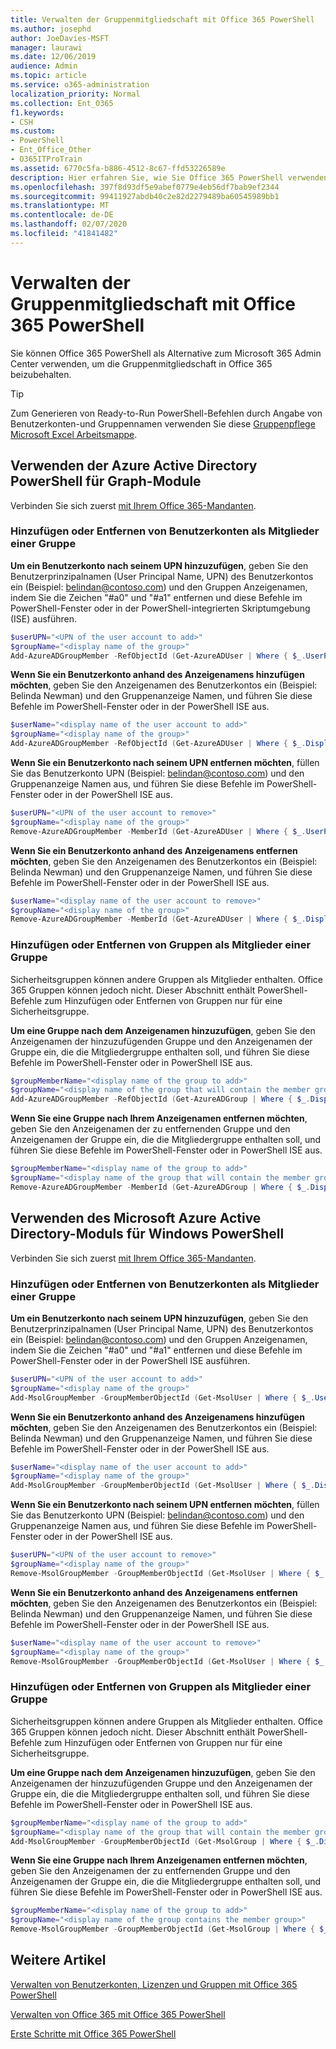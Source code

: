 ```yaml
---
title: Verwalten der Gruppenmitgliedschaft mit Office 365 PowerShell
ms.author: josephd
author: JoeDavies-MSFT
manager: laurawi
ms.date: 12/06/2019
audience: Admin
ms.topic: article
ms.service: o365-administration
localization_priority: Normal
ms.collection: Ent_O365
f1.keywords:
- CSH
ms.custom:
- PowerShell
- Ent_Office_Other
- O365ITProTrain
ms.assetid: 6770c5fa-b886-4512-8c67-ffd53226589e
description: Hier erfahren Sie, wie Sie Office 365 PowerShell verwenden, um die Mitgliedschaft in Gruppen für Office 365 beizubehalten.
ms.openlocfilehash: 397f8d93df5e9abef0779e4eb56df7bab9ef2344
ms.sourcegitcommit: 99411927abdb40c2e82d2279489ba60545989bb1
ms.translationtype: MT
ms.contentlocale: de-DE
ms.lasthandoff: 02/07/2020
ms.locfileid: "41841482"
---
```

# <a name="maintain-group-membership-with-office-365-powershell"></a>Verwalten der Gruppenmitgliedschaft mit Office 365 PowerShell

Sie können Office 365 PowerShell als Alternative zum Microsoft 365 Admin Center verwenden, um die Gruppenmitgliedschaft in Office 365 beizubehalten. 

> [!TIP]
> Zum Generieren von Ready-to-Run PowerShell-Befehlen durch Angabe von Benutzerkonten-und Gruppennamen verwenden Sie diese [Gruppenpflege Microsoft Excel Arbeitsmappe](https://github.com/MicrosoftDocs/OfficeDocs-Enterprise/raw/live/Enterprise/media/maintain-group-membership-with-office-365-powershell/GroupMaintPowerShellGenerator.xlsx). 

## <a name="use-the-azure-active-directory-powershell-for-graph-module"></a>Verwenden der Azure Active Directory PowerShell für Graph-Module
Verbinden Sie sich zuerst [mit Ihrem Office 365-Mandanten](connect-to-office-365-powershell.md#connect-with-the-azure-active-directory-powershell-for-graph-module).

### <a name="add-or-remove-user-accounts-as-members-of-a-group"></a>Hinzufügen oder Entfernen von Benutzerkonten als Mitglieder einer Gruppe

**Um ein Benutzerkonto nach seinem UPN hinzuzufügen**, geben Sie den Benutzerprinzipalnamen (User Principal Name, UPN) des Benutzerkontos ein (Beispiel: belindan@contoso.com) und den Gruppen Anzeigenamen, indem Sie die Zeichen "#a0" und "#a1" entfernen und diese Befehle im PowerShell-Fenster oder in der PowerShell-integrierten Skriptumgebung (ISE) ausführen.

```powershell
$userUPN="<UPN of the user account to add>"
$groupName="<display name of the group>"
Add-AzureADGroupMember -RefObjectId (Get-AzureADUser | Where { $_.UserPrincipalName -eq $userUPN }).ObjectID -ObjectId (Get-AzureADGroup | Where { $_.DisplayName -eq $groupName }).ObjectID
```

**Wenn Sie ein Benutzerkonto anhand des Anzeigenamens hinzufügen möchten**, geben Sie den Anzeigenamen des Benutzerkontos ein (Beispiel: Belinda Newman) und den Gruppenanzeige Namen, und führen Sie diese Befehle im PowerShell-Fenster oder in der PowerShell ISE aus.

```powershell
$userName="<display name of the user account to add>"
$groupName="<display name of the group>"
Add-AzureADGroupMember -RefObjectId (Get-AzureADUser | Where { $_.DisplayName -eq $userName }).ObjectID -ObjectId (Get-AzureADGroup | Where { $_.DisplayName -eq $groupName }).ObjectID
```

**Wenn Sie ein Benutzerkonto nach seinem UPN entfernen möchten**, füllen Sie das Benutzerkonto UPN (Beispiel: belindan@contoso.com) und den Gruppenanzeige Namen aus, und führen Sie diese Befehle im PowerShell-Fenster oder in der PowerShell ISE aus.

```powershell
$userUPN="<UPN of the user account to remove>"
$groupName="<display name of the group>"
Remove-AzureADGroupMember -MemberId (Get-AzureADUser | Where { $_.UserPrincipalName -eq $userUPN }).ObjectID -ObjectID (Get-AzureADGroup | Where { $_.DisplayName -eq $groupName }).ObjectID
```

**Wenn Sie ein Benutzerkonto anhand des Anzeigenamens entfernen möchten**, geben Sie den Anzeigenamen des Benutzerkontos ein (Beispiel: Belinda Newman) und den Gruppenanzeige Namen, und führen Sie diese Befehle im PowerShell-Fenster oder in der PowerShell ISE aus.

```powershell
$userName="<display name of the user account to remove>"
$groupName="<display name of the group>"
Remove-AzureADGroupMember -MemberId (Get-AzureADUser | Where { $_.DisplayName -eq $userName }).ObjectID -ObjectID (Get-AzureADGroup | Where { $_.DisplayName -eq $groupName }).ObjectID
```

### <a name="add-or-remove-groups-as-members-of-a-group"></a>Hinzufügen oder Entfernen von Gruppen als Mitglieder einer Gruppe

Sicherheitsgruppen können andere Gruppen als Mitglieder enthalten. Office 365 Gruppen können jedoch nicht. Dieser Abschnitt enthält PowerShell-Befehle zum Hinzufügen oder Entfernen von Gruppen nur für eine Sicherheitsgruppe.

**Um eine Gruppe nach dem Anzeigenamen hinzuzufügen**, geben Sie den Anzeigenamen der hinzuzufügenden Gruppe und den Anzeigenamen der Gruppe ein, die die Mitgliedergruppe enthalten soll, und führen Sie diese Befehle im PowerShell-Fenster oder in PowerShell ISE aus.

```powershell
$groupMemberName="<display name of the group to add>"
$groupName="<display name of the group that will contain the member group>"
Add-AzureADGroupMember -RefObjectId (Get-AzureADGroup | Where { $_.DisplayName -eq $groupMemberName }).ObjectID -ObjectID (Get-AzureADGroup | Where { $_.DisplayName -eq $groupName }).ObjectID
```

**Wenn Sie eine Gruppe nach Ihrem Anzeigenamen entfernen möchten**, geben Sie den Anzeigenamen der zu entfernenden Gruppe und den Anzeigenamen der Gruppe ein, die die Mitgliedergruppe enthalten soll, und führen Sie diese Befehle im PowerShell-Fenster oder in PowerShell ISE aus.

```powershell
$groupMemberName="<display name of the group to add>"
$groupName="<display name of the group that will contain the member group>"
Remove-AzureADGroupMember -MemberId (Get-AzureADGroup | Where { $_.DisplayName -eq $groupMemberName }).ObjectID -ObjectID (Get-AzureADGroup | Where { $_.DisplayName -eq $groupName }).ObjectID
```

## <a name="use-the-microsoft-azure-active-directory-module-for-windows-powershell"></a>Verwenden des Microsoft Azure Active Directory-Moduls für Windows PowerShell

Verbinden Sie sich zuerst [mit Ihrem Office 365-Mandanten](connect-to-office-365-powershell.md#connect-with-the-microsoft-azure-active-directory-module-for-windows-powershell).


### <a name="add-or-remove-user-accounts-as-members-of-a-group"></a>Hinzufügen oder Entfernen von Benutzerkonten als Mitglieder einer Gruppe

**Um ein Benutzerkonto nach seinem UPN hinzuzufügen**, geben Sie den Benutzerprinzipalnamen (User Principal Name, UPN) des Benutzerkontos ein (Beispiel: belindan@contoso.com) und den Gruppen Anzeigenamen, indem Sie die Zeichen "#a0" und "#a1" entfernen und diese Befehle im PowerShell-Fenster oder in der PowerShell ISE ausführen.

```powershell
$userUPN="<UPN of the user account to add>"
$groupName="<display name of the group>"
Add-MsolGroupMember -GroupMemberObjectId (Get-MsolUser | Where { $_.UserPrincipalName -eq $userUPN }).ObjectID -GroupObjectId (Get-MsolGroup | Where { $_.DisplayName -eq $groupName }).ObjectID
```

**Wenn Sie ein Benutzerkonto anhand des Anzeigenamens hinzufügen möchten**, geben Sie den Anzeigenamen des Benutzerkontos ein (Beispiel: Belinda Newman) und den Gruppenanzeige Namen, und führen Sie diese Befehle im PowerShell-Fenster oder in der PowerShell ISE aus.

```powershell
$userName="<display name of the user account to add>"
$groupName="<display name of the group>"
Add-MsolGroupMember -GroupMemberObjectId (Get-MsolUser | Where { $_.DisplayName -eq $userName }).ObjectID -GroupObjectId (Get-MsolGroup | Where { $_.DisplayName -eq $groupName }).ObjectID
```

**Wenn Sie ein Benutzerkonto nach seinem UPN entfernen möchten**, füllen Sie das Benutzerkonto UPN (Beispiel: belindan@contoso.com) und den Gruppenanzeige Namen aus, und führen Sie diese Befehle im PowerShell-Fenster oder in der PowerShell ISE aus.

```powershell
$userUPN="<UPN of the user account to remove>"
$groupName="<display name of the group>"
Remove-MsolGroupMember -GroupMemberObjectId (Get-MsolUser | Where { $_.UserPrincipalName -eq $userUPN }).ObjectID -GroupObjectId (Get-MsolGroup | Where { $_.DisplayName -eq $groupName }).ObjectID
```

**Wenn Sie ein Benutzerkonto anhand des Anzeigenamens entfernen möchten**, geben Sie den Anzeigenamen des Benutzerkontos ein (Beispiel: Belinda Newman) und den Gruppenanzeige Namen, und führen Sie diese Befehle im PowerShell-Fenster oder in der PowerShell ISE aus.

```powershell
$userName="<display name of the user account to remove>"
$groupName="<display name of the group>"
Remove-MsolGroupMember -GroupMemberObjectId (Get-MsolUser | Where { $_.DisplayName -eq $userName }).ObjectID -GroupObjectId (Get-MsolGroup | Where { $_.DisplayName -eq $groupName }).ObjectID
```

### <a name="add-or-remove-groups-as-members-of-a-group"></a>Hinzufügen oder Entfernen von Gruppen als Mitglieder einer Gruppe

Sicherheitsgruppen können andere Gruppen als Mitglieder enthalten. Office 365 Gruppen können jedoch nicht. Dieser Abschnitt enthält PowerShell-Befehle zum Hinzufügen oder Entfernen von Gruppen nur für eine Sicherheitsgruppe.

**Um eine Gruppe nach dem Anzeigenamen hinzuzufügen**, geben Sie den Anzeigenamen der hinzuzufügenden Gruppe und den Anzeigenamen der Gruppe ein, die die Mitgliedergruppe enthalten soll, und führen Sie diese Befehle im PowerShell-Fenster oder in PowerShell ISE aus.

```powershell
$groupMemberName="<display name of the group to add>"
$groupName="<display name of the group that will contain the member group>"
Add-MsolGroupMember -GroupMemberObjectId (Get-MsolGroup | Where { $_.DisplayName -eq $groupMemberName }).ObjectID -GroupObjectId (Get-MsolGroup | Where { $_.DisplayName -eq $groupName }).ObjectID -GroupMemberType Group
```

**Wenn Sie eine Gruppe nach Ihrem Anzeigenamen entfernen möchten**, geben Sie den Anzeigenamen der zu entfernenden Gruppe und den Anzeigenamen der Gruppe ein, die die Mitgliedergruppe enthalten soll, und führen Sie diese Befehle im PowerShell-Fenster oder in PowerShell ISE aus.

```powershell
$groupMemberName="<display name of the group to add>"
$groupName="<display name of the group contains the member group>"
Remove-MsolGroupMember -GroupMemberObjectId (Get-MsolGroup | Where { $_.DisplayName -eq $groupMemberName }).ObjectID -GroupObjectId (Get-MsolGroup | Where { $_.DisplayName -eq $groupName }).ObjectID -GroupMemberType Group
```

## <a name="see-also"></a>Weitere Artikel

[Verwalten von Benutzerkonten, Lizenzen und Gruppen mit Office 365 PowerShell](manage-user-accounts-and-licenses-with-office-365-powershell.md)
  
[Verwalten von Office 365 mit Office 365 PowerShell](manage-office-365-with-office-365-powershell.md)
  
[Erste Schritte mit Office 365 PowerShell](getting-started-with-office-365-powershell.md)


